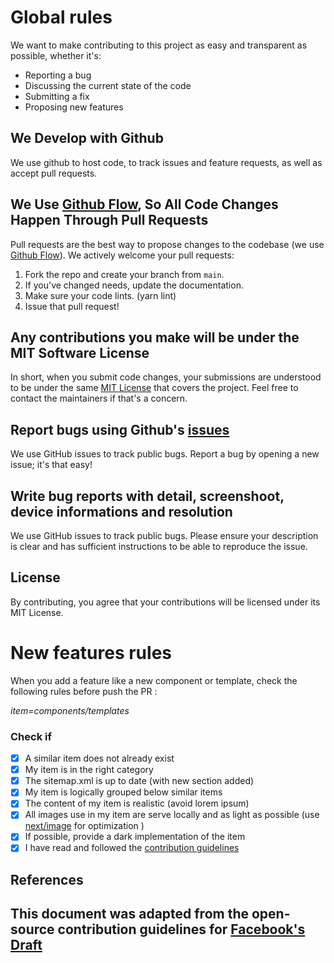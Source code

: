 # Global rules

We want to make contributing to this project as easy and transparent as possible, whether it's:

-   Reporting a bug
-   Discussing the current state of the code
-   Submitting a fix
-   Proposing new features

## We Develop with Github

We use github to host code, to track issues and feature requests, as well as accept pull requests.

## We Use [Github Flow](https://guides.github.com/introduction/flow/index.html), So All Code Changes Happen Through Pull Requests

Pull requests are the best way to propose changes to the codebase (we use [Github Flow](https://guides.github.com/introduction/flow/index.html)). We actively welcome your pull requests:

1. Fork the repo and create your branch from `main`.
2. If you've changed needs, update the documentation.
3. Make sure your code lints. (yarn lint)
4. Issue that pull request!

## Any contributions you make will be under the MIT Software License

In short, when you submit code changes, your submissions are understood to be under the same [MIT License](http://choosealicense.com/licenses/mit/) that covers the project. Feel free to contact the maintainers if that's a concern.

## Report bugs using Github's [issues](https://github.com/pollmix/tail-kit/issues)

We use GitHub issues to track public bugs. Report a bug by opening a new issue; it's that easy!

## Write bug reports with detail, screenshoot, device informations and resolution

We use GitHub issues to track public bugs. Please ensure your description is clear and has sufficient instructions to be able to reproduce the issue.

## License

By contributing, you agree that your contributions will be licensed under its MIT License.

# New features rules

When you add a feature like a new component or template, check the following rules before push the PR :

_item=components/templates_

### Check if

-   [x] A similar item does not already exist
-   [x] My item is in the right category
-   [x] The sitemap.xml is up to date (with new section added)
-   [x] My item is logically grouped below similar items
-   [x] The content of my item is realistic (avoid lorem ipsum)
-   [x] All images use in my item are serve locally and as light as possible (use [next/image](https://nextjs.org/docs/api-reference/next/image 'next/image') for optimization )
-   [x] If possible, provide a dark implementation of the item
-   [x] I have read and followed the [contribution guidelines](.github/CONTRIBUTING.md)

## References

## This document was adapted from the open-source contribution guidelines for [Facebook's Draft](https://github.com/facebook/draft-js/blob/a9316a723f9e918afde44dea68b5f9f39b7d9b00/CONTRIBUTING.md)
